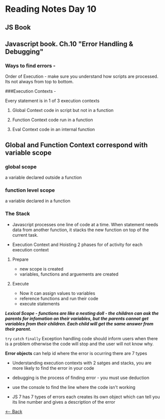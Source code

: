 
# Reading Notes Day 10

## JS Book

## Javascript book. Ch.10 "Error Handling & Debugging"

### Ways to find errors -

Order of Execution - make sure you understand how scripts are processed. Its not always from top to bottom.

###Execution Contexts -

Every statement is in 1 of 3 execution contexts

1. Global Context
code in script but not in a function

2. Function Context
code run in a function

3. Eval Context
code in an internal function

## Global and Function Context correspond with variable scope

### global scope

a variable declared outside a function

### function level scope

a variable declared in a function

### The Stack

- Javascript processes one line of code at a time. When statement needs data from another function, it stacks the new function on top of the current task.

- Execution Context and Hoisting 2 phases for of activity for each execution context

1. Prepare
    - new scope is created
    - variables, functions and arguements are created

2. Execute
    - Now it can assign values to variables
    - reference functions and run their code 
    - execute statements

***Lexical Scope - functions are like a nesting doll - the children can ask the parents for infomation on their variables, but the parents cannot get variables from their children. Each child will get the same answer from their parent.***

`try` `catch` `finally`
Exception handling code should inform users when there is a problem otherwise the code will stop and the user will not know why.


**Error objects** can help id where the error is ocurring there are 7 types 

- Understanding execution contexts with 2 satges and stacks, you are more likely to find the error in your code

- debugging is the process of finding error - you must use deduction

- use the console to find the line where the code isn't working

- JS 7 has 7 types of errors each creates its own object which can tell you its line number and gives a description of the error


[<-- Back](README.md)